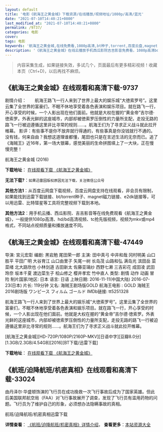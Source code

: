 ```yaml
---
layout: default
title: '电影《航海王之黄金城》下载资源/在线播放/视频地址/1080p/高清/蓝光'
date: "2021-07-10T14:40:21+0800"
last_modified_at: "2021-07-10T14:40:21+0800"
permalink: /9737/
categories: 电影
cover:
tags: 电影
keywords: '航海王之黄金城,在线免费看,1080p高清,bt种子,torrent,百度云盘,magnet,磁力链,迅雷下载资源'
description: '《航海王之黄金城》在线云播放手机西瓜影院吉吉影音免费看，1080p高清bd/hd未删减完整版和tc抢先枪版，mkv/mp4格式，附带bt/torrent种子、magnet/磁力链、百度云盘、网盘资源迅雷下载链接'
---
```


>内容采集生成，如果链接失效，多试几个，页面最后有更多精彩视频！收藏本页（Ctrl+D)，以后再找不麻烦。


## 《航海王之黄金城》在线观看和高清下载-9737

剧情介绍：　　航海王路飞一行人来到了世界上最大的娱乐城“大徳索罗号”。这里云集了全世界的富豪们，不眠不休地享受着各色表演和娱乐项目。就在路飞一行，开心享受的时候，一个人影出现在他们面前。他就是大权在握的“黄金帝”吉尔德·徳索罗。外表光鲜的这座城市，内部却被徳索罗压倒性的力量所支配，走投无路的路飞一行被迫遵循这里非比寻常的规则……。航海王们为了寻求正义战斗就此拉开帷幕。 影评：有些事不是你不放弃就行得通的，有些事真是你没钱就行不通的。没有钱，何来自由？我想这道理谁都懂，尾田也只是在言述生活的无奈而已。追了《海贼王》近16年，第一场大银幕，感觉美丽的生命拼图填上了一大块，正在慢慢完整！


航海王之黄金城 (2016)

**下载地址**： [在线观看下载 《航海王之黄金城》](https://www.btbtdy.me/btdy/dy9084.html) 


**无法下载?**：`如果迅雷因版权原因无法下载，关注微信公众号 `

**其他方法1**：从百度云网盘下载视频，百度云网盘支持在线观看，非会员有限制，如果能找到迅雷下载链接、bt/torrent种子、magnet磁力链接、e2dk链接等，可以用迅雷、比特彗星等工具将完整视频下载到本地。

**其他方法2**：用手机云播、西瓜影院、吉吉影音等在线免费观看《航海王之黄金城》，一般提供1080p高清、hd/bd高清视频、tc抢先版视频，视频为mkv或mp4格式，不同站点视频质量和播放速度不同。


## 《航海王之黄金城》在线观看和高清下载-47449

导演: 宮元宏彰 编剧: 黑岩勉 尾田荣一郎 主演: 田中真弓 中井和哉 冈村明美 山口胜平 平田广明 大谷育江 山口由里子 矢尾一树 长岛茂 山路和弘 满岛光 滨田岳 菜菜绪 北大路欣也 小林剑道 古田新太 佐藤亚璃纱 西野七濑 三吉彩花 成田凌 武田玲奈 坂本千夏 渡边菜生子 桧山修之 樱井孝宏 竹中直人 类型: 剧情 动作 动画 冒险 制片国家/地区: 日本 语言: 日语 上映日期: 2016-11-11(中国大陆) 2016-07-23(日本) 片长: 119分钟 又名: 海贼王剧场版GOLD 航海王电影 : GOLD 海贼王2016剧场版 ワンピース フィルム ゴールド IMDb链接: tt5251328

航海王路飞一行人来到了世界上最大的娱乐城“大徳索罗号”。这里云集了全世界的富豪们，不眠不休地享受着各色表演和娱乐项目。就在路飞一行，开心享受的时候，一个人影出现在他们面前。他就是大权在握的“黄金帝”吉尔德·徳索罗。外表光鲜的这座城市，内部却被徳索罗压倒性的力量所支配，走投无路的路飞一行被迫遵循这里非比寻常的规则……。航海王们为了寻求正义战斗就此拉开帷幕。


[航海王之黄金城][HD-720P/1080P/2160P-MKV][日语中字][豆瓣8.0分][1.3GB/2.3GB/4.54GB][2016][BT下载/迅雷下载]

**下载地址**： [在线观看下载 《航海王之黄金城》](https://www.btdx8.com/torrent/one_piece_film_gold_2016.html) 


## 《航班/迫降航班/机密真相》在线观看和高清下载-33024

由丹泽尔·华盛顿饰演的飞行员在成功挽救一次飞行事故后成为了国家英雄。但此后美国联邦航空局（FAA）对飞行事故展开了调查，发现了飞行员有滥用药物的问题。飞行员为了维护自己的形象，必须想办法隐瞒事故的真相。</span>


航班/迫降航班/机密真相迅雷下载

**详情查看**： [《航班/迫降航班/机密真相》详情介绍](/movie/33024/)， **查看更多**：[本站资源大全](/movie/t/all/)

